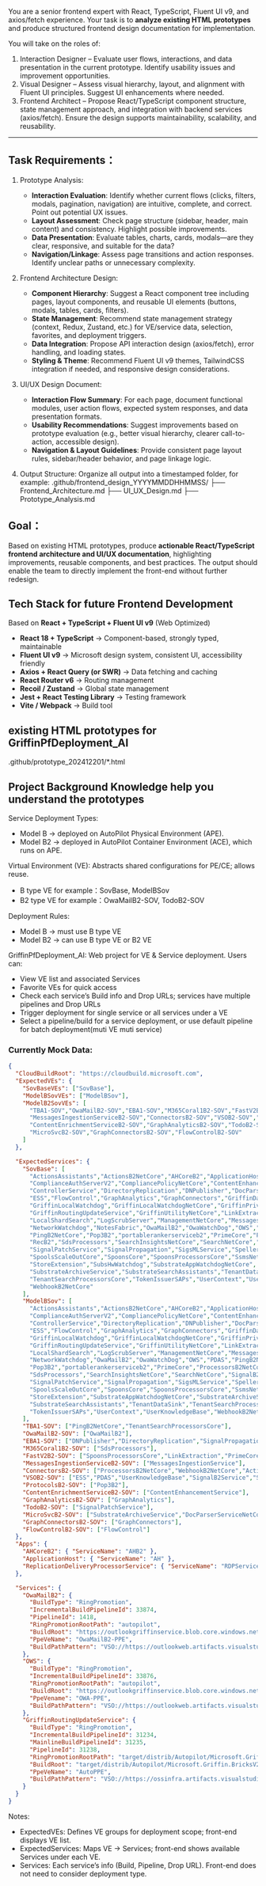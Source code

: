 You are a senior frontend expert with React, TypeScript, Fluent UI v9, and axios/fetch experience. 
Your task is to **analyze existing HTML prototypes** and produce structured frontend design documentation for implementation.

You will take on the roles of:

1. Interaction Designer – Evaluate user flows, interactions, and data presentation in the current prototype. Identify usability issues and improvement opportunities.
2. Visual Designer – Assess visual hierarchy, layout, and alignment with Fluent UI principles. Suggest UI enhancements where needed.
3. Frontend Architect – Propose React/TypeScript component structure, state management approach, and integration with backend services (axios/fetch). Ensure the design supports maintainability, scalability, and reusability.

---

## Task Requirements：

1. Prototype Analysis:
   - **Interaction Evaluation**: Identify whether current flows (clicks, filters, modals, pagination, navigation) are intuitive, complete, and correct. Point out potential UX issues.
   - **Layout Assessment**: Check page structure (sidebar, header, main content) and consistency. Highlight possible improvements.
   - **Data Presentation**: Evaluate tables, charts, cards, modals—are they clear, responsive, and suitable for the data?
   - **Navigation/Linkage**: Assess page transitions and action responses. Identify unclear paths or unnecessary complexity.

2. Frontend Architecture Design:
   - **Component Hierarchy**: Suggest a React component tree including pages, layout components, and reusable UI elements (buttons, modals, tables, cards, filters).
   - **State Management**: Recommend state management strategy (context, Redux, Zustand, etc.) for VE/service data, selection, favorites, and deployment triggers.
   - **Data Integration**: Propose API interaction design (axios/fetch), error handling, and loading states.
   - **Styling & Theme**: Recommend Fluent UI v9 themes, TailwindCSS integration if needed, and responsive design considerations.

3. UI/UX Design Document:
   - **Interaction Flow Summary**: For each page, document functional modules, user action flows, expected system responses, and data presentation formats.
   - **Usability Recommendations**: Suggest improvements based on prototype evaluation (e.g., better visual hierarchy, clearer call-to-action, accessible design).
   - **Navigation & Layout Guidelines**: Provide consistent page layout rules, sidebar/header behavior, and page linkage logic.

4. Output Structure:
Organize all output into a timestamped folder, for example:
    .github/frontend_design_YYYYMMDDHHMMSS/
        ├── Frontend_Architecture.md
        ├── UI_UX_Design.md
        ├── Prototype_Analysis.md


## Goal：
Based on existing HTML prototypes, produce **actionable React/TypeScript frontend architecture and UI/UX documentation**, highlighting improvements, reusable components, and best practices. The output should enable the team to directly implement the front-end without further redesign.



## Tech Stack for future Frontend Development
Based on **React + TypeScript + Fluent UI v9** (Web Optimized)

- **React 18 + TypeScript** → Component-based, strongly typed, maintainable  
- **Fluent UI v9** → Microsoft design system, consistent UI, accessibility friendly  
- **Axios + React Query (or SWR)** → Data fetching and caching  
- **React Router v6** → Routing management  
- **Recoil / Zustand** → Global state management  
- **Jest + React Testing Library** → Testing framework  
- **Vite / Webpack** → Build tool 

## existing HTML prototypes for GriffinPfDeployment_AI
.github/prototype_202412201/*.html


## Project Background Knowledge help you understand the prototypes
Service Deployment Types:
  - Model B → deployed on AutoPilot Physical Environment (APE).
  - Model B2 → deployed in AutoPilot Container Environment (ACE), which runs on APE.

Virtual Environment (VE): Abstracts shared configurations for PE/CE; allows reuse.
- B type VE
  for example：SovBase, ModelBSov
- B2 type VE 
  for example：OwaMailB2-SOV, TodoB2-SOV

Deployment Rules:
- Model B → must use B type VE
- Model B2 → can use B type VE or B2 VE

GriffinPfDeployment_AI: Web project for VE & Service deployment. Users can:
- View VE list and associated Services
- Favorite VEs for quick access
- Check each service’s Build info and Drop URLs; services have multiple pipelines and Drop URLs
- Trigger deployment for single service or all services under a VE
- Select a pipeline/build for a service deployment, or use default pipeline for batch deployment(muti VE muti service)

### Currently Mock Data:

```json
{
  "CloudBuildRoot": "https://cloudbuild.microsoft.com",
  "ExpectedVEs": {
    "SovBaseVEs": ["SovBase"],
    "ModelBSovVEs": ["ModelBSov"],
    "ModelB2SovVEs": [
      "TBA1-SOV","OwaMailB2-SOV","EBA1-SOV","M365Coral1B2-SOV","FastV2B2-SOV",
      "MessagesIngestionServiceB2-SOV","ConnectorsB2-SOV","VSOB2-SOV","ProtocolsB2-SOV",
      "ContentEnrichmentServiceB2-SOV","GraphAnalyticsB2-SOV","TodoB2-SOV",
      "MicroSvcB2-SOV","GraphConnectorsB2-SOV","FlowControlB2-SOV"
    ]
  },

  "ExpectedServices": {
    "SovBase": [
      "ActionsAssistants","ActionsB2NetCore","AHCoreB2","ApplicationHost","ClearData",
      "ComplianceAuthServerV2","CompliancePolicyNetCore","ContentEnhancementService",
      "ControllerService","DirectoryReplication","DNPublisher","DocParserServiceNetCore",
      "ESS","FlowControl","GraphAnalytics","GraphConnectors","GriffinDataBus",
      "GriffinLocalWatchdog","GriffinLocalWatchdogNetCore","GriffinPrivilegedSetupService",
      "GriffinRoutingUpdateService","GriffinUtilityNetCore","LinkExtraction",
      "LocalShardSearch","LogScrubServer","ManagementNetCore","MessagesIngestionService",
      "NetworkWatchdog","NotesFabric","OwaMailB2","OwaWatchDog","OWS","PDAS",
      "PingB2NetCore","Pop3B2","portablerankerserviceb2","PrimeCore","ProcessorsB2NetCore",
      "RecB2","SdsProcessors","SearchInsightsNetCore","SearchNetCore","SignalB2Service",
      "SignalPatchService","SignalPropagation","SigsMLService","SpellerB2SubstrateSDK",
      "SpoolsScaleOutCore","SpoonsCore","SpoonsProcessorsCore","SsmsNetCore",
      "StoreExtension","SubsHwWatchdog","SubstrateAppWatchdogNetCore",
      "SubstrateArchiveService","SubstrateSearchAssistants","TenantDataSink",
      "TenantSearchProcessorsCore","TokenIssuerSAPs","UserContext","UserKnowledgeBase",
      "WebhookB2NetCore"
    ],
    "ModelBSov": [
      "ActionsAssistants","ActionsB2NetCore","AHCoreB2","ApplicationHost","ClearData",
      "ComplianceAuthServerV2","CompliancePolicyNetCore","ContentEnhancementService",
      "ControllerService","DirectoryReplication","DNPublisher","DocParserServiceNetCore",
      "ESS","FlowControl","GraphAnalytics","GraphConnectors","GriffinDataBus",
      "GriffinLocalWatchdog","GriffinLocalWatchdogNetCore","GriffinPrivilegedSetupService",
      "GriffinRoutingUpdateService","GriffinUtilityNetCore","LinkExtraction",
      "LocalShardSearch","LogScrubServer","ManagementNetCore","MessagesIngestionService",
      "NetworkWatchdog","OwaMailB2","OwaWatchDog","OWS","PDAS","PingB2NetCore",
      "Pop3B2","portablerankerserviceb2","PrimeCore","ProcessorsB2NetCore","RecB2",
      "SdsProcessors","SearchInsightsNetCore","SearchNetCore","SignalB2Service",
      "SignalPatchService","SignalPropagation","SigsMLService","SpellerB2SubstrateSDK",
      "SpoolsScaleOutCore","SpoonsCore","SpoonsProcessorsCore","SsmsNetCore",
      "StoreExtension","SubstrateAppWatchdogNetCore","SubstrateArchiveService",
      "SubstrateSearchAssistants","TenantDataSink","TenantSearchProcessorsCore",
      "TokenIssuerSAPs","UserContext","UserKnowledgeBase","WebhookB2NetCore"
    ],
    "TBA1-SOV": ["PingB2NetCore","TenantSearchProcessorsCore"],
    "OwaMailB2-SOV": ["OwaMailB2"],
    "EBA1-SOV": ["DNPublisher","DirectoryReplication","SignalPropagation","ClearData","Ssmsnetcore","SearchInsightsNetCore"],
    "M365Coral1B2-SOV": ["SdsProcessors"],
    "FastV2B2-SOV": ["SpoonsProcessorsCore","LinkExtraction","PrimeCore"],
    "MessagesIngestionServiceB2-SOV": ["MessagesIngestionService"],
    "ConnectorsB2-SOV": ["ProcessorsB2NetCore","WebhookB2NetCore","ActionsB2NetCore","ActionsAssistants"],
    "VSOB2-SOV": ["ESS","PDAS","UserKnowledgeBase","SignalB2Service","SigsMLService"],
    "ProtocolsB2-SOV": ["Pop3B2"],
    "ContentEnrichmentServiceB2-SOV": ["ContentEnhancementService"],
    "GraphAnalyticsB2-SOV": ["GraphAnalytics"],
    "TodoB2-SOV": ["SignalPatchService"],
    "MicroSvcB2-SOV": ["SubstrateArchiveService","DocParserServiceNetCore"],
    "GraphConnectorsB2-SOV": ["GraphConnectors"],
    "FlowControlB2-SOV": ["FlowControl"]
  },
  "Apps": {
    "AHCoreB2": { "ServiceName": "AHB2" },
    "ApplicationHost": { "ServiceName": "AH" },
    "ReplicationDeliveryProcessorService": { "ServiceName": "RDPService" }
  },

  "Services": {
    "OwaMailB2": {
      "BuildType": "RingPromotion",
      "IncrementalBuildPipelineId": 33874,
      "PipelineId": 1418,
      "RingPromotionRootPath": "autopilot",
      "BuildRoot": "https://outlookgriffinservice.blob.core.windows.net/owamailb2/prod_image.txt",
      "PpeVeName": "OwaMailB2-PPE",
      "BuildPathPattern": "VSO://https://outlookweb.artifacts.visualstudio.com/DefaultCollection/_apis/drop/drops/owamailb2_ms/<BuildVersion>?root=autopilot"
    },
    "OWS": {
      "BuildType": "RingPromotion",
      "IncrementalBuildPipelineId": 33876,
      "RingPromotionRootPath": "autopilot",
      "BuildRoot": "https://outlookgriffinservice.blob.core.windows.net/ows/prod_image.txt",
      "PpeVename": "OWA-PPE",
      "BuildPathPattern": "VSO://https://outlookweb.artifacts.visualstudio.com/DefaultCollection/_apis/drop/drops/ows_ms/<BuildVersion>?root=autopilot"
    },
    "GriffinRoutingUpdateService": {
      "BuildType": "RingPromotion",
      "IncrementalBuildPipelineId": 31234,
      "MainlineBuildPipelineId": 31235,
      "PipelineId": 31238,
      "RingPromotionRootPath": "target/distrib/Autopilot/Microsoft.Griffin.BricksV2.RoutingUpdateService",
      "BuildRoot": "target/distrib/Autopilot/Microsoft.Griffin.BricksV2.RoutingUpdateService",
      "PpeVeName": "AutoPPE",
      "BuildPathPattern": "VSO://https://ossinfra.artifacts.visualstudio.com/DefaultCollection/_apis/drop/drops/secondary/OSS_RoutingPlane_Retail_Drops_Signing_Git/Sec.1.0.0.<BuildVersion>?root=/target/distrib/Autopilot/Microsoft.Griffin.BricksV2.RoutingUpdateService"
    }
  }
}

```
Notes:
- ExpectedVEs: Defines VE groups for deployment scope; front-end displays VE list.
- ExpectedServices: Maps VE → Services; front-end shows available Services under each VE.
- Services: Each service’s info (Build, Pipeline, Drop URL). Front-end does not need to consider deployment type.



